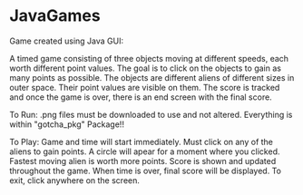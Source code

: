 # JavaGames

Game created using Java GUI:

A timed game consisting of three objects moving at different speeds, each worth different point values. The goal is to click on the objects to gain as many points as possible. The objects are different aliens of different sizes in outer space. Their point values are visible on them. The score is tracked and once the game is over, there is an end screen with the final score.

To Run: .png files must be downloaded to use and not altered. Everything is within "gotcha_pkg" Package!!

To Play: Game and time will start immediately. Must click on any of the aliens to gain points. A circle will apear for a moment where you clicked.
Fastest moving alien is worth more points. Score is shown and updated throughout the game. When time is over, final score will be displayed. 
To exit, click anywhere on the screen. 
